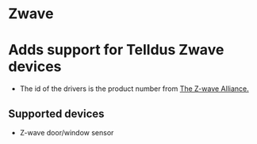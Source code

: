 # Zwave
# Adds support for Telldus Zwave devices
* The id of the drivers is the product number from [The Z-wave Alliance.](https://products.z-wavealliance.org/products/)
## Supported devices
* Z-wave door/window sensor
